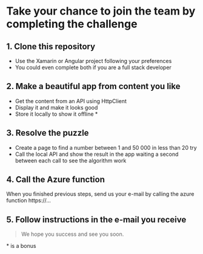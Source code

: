 # Take your chance to join the team by completing the challenge

## 1. Clone this repository

- Use the Xamarin or Angular project following your preferences
- You could even complete both if you are a full stack developer

## 2. Make a beautiful app from content you like

- Get the content from an API using HttpClient
- Display it and make it looks good
- Store it locally to show it offline *

## 3. Resolve the puzzle

- Create a page to find a number between 1 and 50 000 in less than 20 try
- Call the local API and show the result in the app waiting a second between each call to see the algorithm work

## 4. Call the Azure function

When you finished previous steps, send us your e-mail by calling the azure function https://...

## 5. Follow instructions in the e-mail you receive

> We hope you success and see you soon.

\* is a bonus
